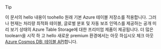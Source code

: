 > [!TIP]
> 이 문서의 hello 내용이 toohello 원래 기본 Azure 테이블 저장소를 적용합니다. 그러나 현재는 처리량 최적화 테이블, 글로벌 분포 및 자동 보조 인덱스를 제공하는 공개 미리 보기 상태의 Azure Table Storage에 대한 프리미엄 제품이 제공됩니다. 더 많은 toolearn을 시작 하 고 hello 새로운 premium 환경에서는 아웃 하십시오 체크 아웃 [Azure Cosmos DB: 테이블 API](https://aka.ms/premiumtables)합니다.
>
